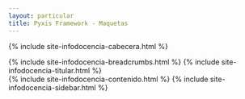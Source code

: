 ```yaml
---
layout: particular
title: Pyxis Framework - Maquetas
---
```


{% include site-infodocencia-cabecera.html %}

<div class='pag sin-relleno gutter'>
	{% include site-infodocencia-breadcrumbs.html %}
	{% include site-infodocencia-titular.html %}
</div>

<div class='pag page'>
	<div class='fila margen-sup'>
		{% include site-infodocencia-contenido.html %}
		{% include site-infodocencia-sidebar.html %}
	</div>
</div>
